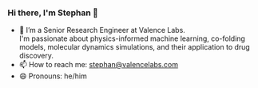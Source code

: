 ### Hi there, I'm Stephan 👋

- 🔭 I’m a Senior Research Engineer at Valence Labs.<br>
I'm passionate about physics-informed machine learning, co-folding models, molecular dynamics simulations, and their application to drug discovery.
- 📫 How to reach me: stephan@valencelabs.com
- 😄 Pronouns: he/him


<!--
**S-Thaler/S-Thaler** is a ✨ _special_ ✨ repository because its `README.md` (this file) appears on your GitHub profile.

Here are some ideas to get you started:

- 🔭 I’m currently working on ...
- 🌱 I’m currently learning ...
- 👯 I’m looking to collaborate on ...
- 🤔 I’m looking for help with ...
- 💬 Ask me about ...
- 📫 How to reach me: ...
- 😄 Pronouns: ...
- ⚡ Fun fact: ...
-->
